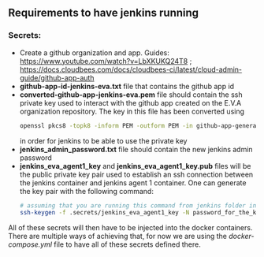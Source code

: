 ## Requirements to have jenkins running

### Secrets:
- Create a github organization and app. Guides: https://www.youtube.com/watch?v=LbXKUKQ24T8 ; https://docs.cloudbees.com/docs/cloudbees-ci/latest/cloud-admin-guide/github-app-auth
- **github-app-id-jenkins-eva.txt** file that contains the github app id
- **converted-github-app-jenkins-eva.pem** file should contain the ssh private key used to interact with the github app created on the E.V.A organization repository. The key in this file has been converted using 
  ```sh
  openssl pkcs8 -topk8 -inform PEM -outform PEM -in github-app-generated-private-key.pem -out converted-github-app-jenkins-eva.pem -nocrypt
  ``` 
  in order for jenkins to be able to use the private key
- **jenkins_admin_password.txt** file should contain the new jenkins admin password  
- **jenkins_eva_agent1_key** and **jenkins_eva_agent1_key.pub** files will be the public private key pair used to establish an ssh connection between the jenkins container and jenkins agent 1 container. One can generate the key pair with the following command:
  ```sh
  # assuming that you are running this command from jenkins folder inside of eva-cicd repository 
  ssh-keygen -f .secrets/jenkins_eva_agent1_key -N password_for_the_key
  ``` 
All of these secrets will then have to be injected into the docker containers. There are multiple ways of achieving that, for now we are using the *docker-compose.yml* file to have all of these secrets defined there.   
